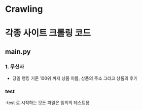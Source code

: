 # Crawling
# 각종 사이트 크롤링 코드
## main.py
### 1. 무신사
- 당일 랭킹 기준 100위 까지 상품 이름, 상품의 주소 그리고 상품의 후기
### test
-test 로 시작하는 모든 파일은 임의의 테스트용

